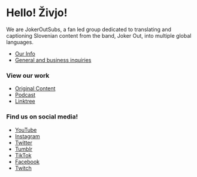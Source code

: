 # Hello! Živjo!
We are JokerOutSubs, a fan led group dedicated to translating and captioning Slovenian content from the band, Joker Out, into multiple global languages.
- [Our Info](https://github.com/Joker-Out-Subs)
- [General and business inquiries](mailto:jokeroutsubs@gmail.com)

### View our work
- [Original Content](https://www.youtube.com/playlist?list=PLtFmmB-vwS1_nyNu9dfRE2LOKa8ePAWXw)
- [Podcast](https://podcasters.spotify.com/pod/show/jokeroutsubs-podcasts)
- [Linktree](https://linktr.ee/jokeroutsubs)

### Find us on social media!
- [YouTube](https://www.youtube.com/@JokerOutSubs)
- [Instagram](https://www.instagram.com/joker.out.subs)
- [Twitter](https://twitter.com/jokeroutsubs)
- [Tumblr](https://jokeroutsubs.tumblr.com/)
- [TikTok](https://www.tiktok.com/@jokeroutsubs)
- [Facebook](https://www.facebook.com/jokeroutsubs)
- [Twitch](https://www.twitch.tv/jokeroutsubs)

<!--
**jokeroutsubs/jokeroutsubs** is a ✨ _special_ ✨ repository because its `README.md` (this file) appears on your GitHub profile.

Here are some ideas to get you started:

- 🔭 I’m currently working on ...
- 🌱 I’m currently learning ...
- 👯 I’m looking to collaborate on ...
- 🤔 I’m looking for help with ...
- 💬 Ask me about ...
- 📫 How to reach me: ...
- 😄 Pronouns: ...
- ⚡ Fun fact: ...
-->
